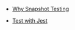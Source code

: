 - [Why Snapshot Testing](https://blog.callstack.io/unit-testing-react-native-with-the-new-jest-i-snapshots-come-into-play-68ba19b1b9fe)

- [Test with Jest](https://medium.com/react-native-training/learning-to-test-react-native-with-jest-part-1-f782c4e30101)
